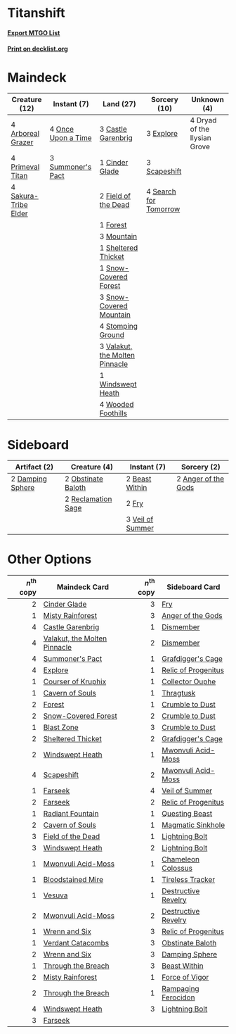 # Titanshift

#### [Export MTGO List](../collection/Titanshift/Titanshift.txt)
#### [Print on decklist.org](http://decklist.org/?deckmain=4%09Arboreal%20Grazer%0A3%09Castle%20Garenbrig%0A1%09Cinder%20Glade%0A4%09Dryad%20of%20the%20Ilysian%20Grove%0A3%09Explore%0A2%09Field%20of%20the%20Dead%0A1%09Forest%0A3%09Mountain%0A4%09Once%20Upon%20a%20Time%0A4%09Primeval%20Titan%0A4%09Sakura-Tribe%20Elder%0A3%09Scapeshift%0A4%09Search%20for%20Tomorrow%0A1%09Sheltered%20Thicket%0A1%09Snow-Covered%20Forest%0A3%09Snow-Covered%20Mountain%0A4%09Stomping%20Ground%0A3%09Summoner's%20Pact%0A3%09Valakut,%20the%20Molten%20Pinnacle%0A1%09Windswept%20Heath%0A4%09Wooded%20Foothills&deckside=2%09Anger%20of%20the%20Gods%0A2%09Beast%20Within%0A2%09Damping%20Sphere%0A2%09Fry%0A2%09Obstinate%20Baloth%0A2%09Reclamation%20Sage%0A3%09Veil%20of%20Summer)
# Maindeck

|                                         Creature (12)                                         |                                         Instant (7)                                         |                                                Land (27)                                                |                                          Sorcery (10)                                          |        Unknown (4)         |
|-----------------------------------------------------------------------------------------------|---------------------------------------------------------------------------------------------|---------------------------------------------------------------------------------------------------------|------------------------------------------------------------------------------------------------|----------------------------|
|4 [Arboreal Grazer](http://gatherer.wizards.com/Pages/Card/Details.aspx?multiverseid=461076)   |4 [Once Upon a Time](http://gatherer.wizards.com/Pages/Card/Details.aspx?multiverseid=473131)|3 [Castle Garenbrig](http://gatherer.wizards.com/Pages/Card/Details.aspx?multiverseid=473202)            |3 [Explore](http://gatherer.wizards.com/Pages/Card/Details.aspx?multiverseid=451098)            |4 Dryad of the Ilysian Grove|
|4 [Primeval Titan](http://gatherer.wizards.com/Pages/Card/Details.aspx?multiverseid=438749)    |3 [Summoner's Pact](http://gatherer.wizards.com/Pages/Card/Details.aspx?multiverseid=442178) |1 [Cinder Glade](http://gatherer.wizards.com/Pages/Card/Details.aspx?multiverseid=401841)                |3 [Scapeshift](http://gatherer.wizards.com/Pages/Card/Details.aspx?multiverseid=447337)         |                            |
|4 [Sakura-Tribe Elder](http://gatherer.wizards.com/Pages/Card/Details.aspx?multiverseid=220582)|                                                                                             |2 [Field of the Dead](http://gatherer.wizards.com/Pages/Card/Details.aspx?multiverseid=467001)           |4 [Search for Tomorrow](http://gatherer.wizards.com/Pages/Card/Details.aspx?multiverseid=205408)|                            |
|                                                                                               |                                                                                             |1 [Forest](http://gatherer.wizards.com/Pages/Card/Details.aspx?multiverseid=439860)                      |                                                                                                |                            |
|                                                                                               |                                                                                             |3 [Mountain](http://gatherer.wizards.com/Pages/Card/Details.aspx?multiverseid=439859)                    |                                                                                                |                            |
|                                                                                               |                                                                                             |1 [Sheltered Thicket](http://gatherer.wizards.com/Pages/Card/Details.aspx?multiverseid=426950)           |                                                                                                |                            |
|                                                                                               |                                                                                             |1 [Snow-Covered Forest](http://gatherer.wizards.com/Pages/Card/Details.aspx?multiverseid=121192)         |                                                                                                |                            |
|                                                                                               |                                                                                             |3 [Snow-Covered Mountain](http://gatherer.wizards.com/Pages/Card/Details.aspx?multiverseid=121233)       |                                                                                                |                            |
|                                                                                               |                                                                                             |4 [Stomping Ground](http://gatherer.wizards.com/Pages/Card/Details.aspx?multiverseid=405110)             |                                                                                                |                            |
|                                                                                               |                                                                                             |3 [Valakut, the Molten Pinnacle](http://gatherer.wizards.com/Pages/Card/Details.aspx?multiverseid=190400)|                                                                                                |                            |
|                                                                                               |                                                                                             |1 [Windswept Heath](http://gatherer.wizards.com/Pages/Card/Details.aspx?multiverseid=405115)             |                                                                                                |                            |
|                                                                                               |                                                                                             |4 [Wooded Foothills](http://gatherer.wizards.com/Pages/Card/Details.aspx?multiverseid=405116)            |                                                                                                |                            |


# Sideboard

|                                       Artifact (2)                                        |                                        Creature (4)                                         |                                        Instant (7)                                        |                                         Sorcery (2)                                          |
|-------------------------------------------------------------------------------------------|---------------------------------------------------------------------------------------------|-------------------------------------------------------------------------------------------|----------------------------------------------------------------------------------------------|
|2 [Damping Sphere](http://gatherer.wizards.com/Pages/Card/Details.aspx?multiverseid=443101)|2 [Obstinate Baloth](http://gatherer.wizards.com/Pages/Card/Details.aspx?multiverseid=438745)|2 [Beast Within](http://gatherer.wizards.com/Pages/Card/Details.aspx?multiverseid=446158)  |2 [Anger of the Gods](http://gatherer.wizards.com/Pages/Card/Details.aspx?multiverseid=438682)|
|                                                                                           |2 [Reclamation Sage](http://gatherer.wizards.com/Pages/Card/Details.aspx?multiverseid=389651)|2 [Fry](http://gatherer.wizards.com/Pages/Card/Details.aspx?multiverseid=466894)           |                                                                                              |
|                                                                                           |                                                                                             |3 [Veil of Summer](http://gatherer.wizards.com/Pages/Card/Details.aspx?multiverseid=466952)|                                                                                              |


# Other Options

|*n*<sup>th</sup> copy|                                             Maindeck Card                                             |*n*<sup>th</sup> copy|                                        Sideboard Card                                        |
|--------------------:|-------------------------------------------------------------------------------------------------------|--------------------:|----------------------------------------------------------------------------------------------|
|                    2|[Cinder Glade](http://gatherer.wizards.com/Pages/Card/Details.aspx?multiverseid=401841)                |                    3|[Fry](http://gatherer.wizards.com/Pages/Card/Details.aspx?multiverseid=466894)                |
|                    1|[Misty Rainforest](http://gatherer.wizards.com/Pages/Card/Details.aspx?multiverseid=405102)            |                    3|[Anger of the Gods](http://gatherer.wizards.com/Pages/Card/Details.aspx?multiverseid=438682)  |
|                    4|[Castle Garenbrig](http://gatherer.wizards.com/Pages/Card/Details.aspx?multiverseid=473202)            |                    1|[Dismember](http://gatherer.wizards.com/Pages/Card/Details.aspx?multiverseid=382182)          |
|                    4|[Valakut, the Molten Pinnacle](http://gatherer.wizards.com/Pages/Card/Details.aspx?multiverseid=190400)|                    2|[Dismember](http://gatherer.wizards.com/Pages/Card/Details.aspx?multiverseid=382182)          |
|                    4|[Summoner's Pact](http://gatherer.wizards.com/Pages/Card/Details.aspx?multiverseid=442178)             |                    1|[Grafdigger's Cage](http://gatherer.wizards.com/Pages/Card/Details.aspx?multiverseid=278452)  |
|                    4|[Explore](http://gatherer.wizards.com/Pages/Card/Details.aspx?multiverseid=451098)                     |                    1|[Relic of Progenitus](http://gatherer.wizards.com/Pages/Card/Details.aspx?multiverseid=174824)|
|                    1|[Courser of Kruphix](http://gatherer.wizards.com/Pages/Card/Details.aspx?multiverseid=442153)          |                    1|[Collector Ouphe](http://gatherer.wizards.com/Pages/Card/Details.aspx?multiverseid=464107)    |
|                    1|[Cavern of Souls](http://gatherer.wizards.com/Pages/Card/Details.aspx?multiverseid=278058)             |                    1|[Thragtusk](http://gatherer.wizards.com/Pages/Card/Details.aspx?multiverseid=430614)          |
|                    2|[Forest](http://gatherer.wizards.com/Pages/Card/Details.aspx?multiverseid=439860)                      |                    1|[Crumble to Dust](http://gatherer.wizards.com/Pages/Card/Details.aspx?multiverseid=401850)    |
|                    2|[Snow-Covered Forest](http://gatherer.wizards.com/Pages/Card/Details.aspx?multiverseid=121192)         |                    2|[Crumble to Dust](http://gatherer.wizards.com/Pages/Card/Details.aspx?multiverseid=401850)    |
|                    1|[Blast Zone](http://gatherer.wizards.com/Pages/Card/Details.aspx?multiverseid=461171)                  |                    3|[Crumble to Dust](http://gatherer.wizards.com/Pages/Card/Details.aspx?multiverseid=401850)    |
|                    2|[Sheltered Thicket](http://gatherer.wizards.com/Pages/Card/Details.aspx?multiverseid=426950)           |                    2|[Grafdigger's Cage](http://gatherer.wizards.com/Pages/Card/Details.aspx?multiverseid=278452)  |
|                    2|[Windswept Heath](http://gatherer.wizards.com/Pages/Card/Details.aspx?multiverseid=405115)             |                    1|[Mwonvuli Acid-Moss](http://gatherer.wizards.com/Pages/Card/Details.aspx?multiverseid=118888) |
|                    4|[Scapeshift](http://gatherer.wizards.com/Pages/Card/Details.aspx?multiverseid=447337)                  |                    2|[Mwonvuli Acid-Moss](http://gatherer.wizards.com/Pages/Card/Details.aspx?multiverseid=118888) |
|                    1|[Farseek](http://gatherer.wizards.com/Pages/Card/Details.aspx?multiverseid=420766)                     |                    4|[Veil of Summer](http://gatherer.wizards.com/Pages/Card/Details.aspx?multiverseid=466952)     |
|                    2|[Farseek](http://gatherer.wizards.com/Pages/Card/Details.aspx?multiverseid=420766)                     |                    2|[Relic of Progenitus](http://gatherer.wizards.com/Pages/Card/Details.aspx?multiverseid=174824)|
|                    1|[Radiant Fountain](http://gatherer.wizards.com/Pages/Card/Details.aspx?multiverseid=438810)            |                    1|[Questing Beast](http://gatherer.wizards.com/Pages/Card/Details.aspx?multiverseid=473133)     |
|                    2|[Cavern of Souls](http://gatherer.wizards.com/Pages/Card/Details.aspx?multiverseid=278058)             |                    1|[Magmatic Sinkhole](http://gatherer.wizards.com/Pages/Card/Details.aspx?multiverseid=464084)  |
|                    3|[Field of the Dead](http://gatherer.wizards.com/Pages/Card/Details.aspx?multiverseid=467001)           |                    1|[Lightning Bolt](http://gatherer.wizards.com/Pages/Card/Details.aspx?multiverseid=806)        |
|                    3|[Windswept Heath](http://gatherer.wizards.com/Pages/Card/Details.aspx?multiverseid=405115)             |                    2|[Lightning Bolt](http://gatherer.wizards.com/Pages/Card/Details.aspx?multiverseid=806)        |
|                    1|[Mwonvuli Acid-Moss](http://gatherer.wizards.com/Pages/Card/Details.aspx?multiverseid=118888)          |                    1|[Chameleon Colossus](http://gatherer.wizards.com/Pages/Card/Details.aspx?multiverseid=220451) |
|                    1|[Bloodstained Mire](http://gatherer.wizards.com/Pages/Card/Details.aspx?multiverseid=405094)           |                    1|[Tireless Tracker](http://gatherer.wizards.com/Pages/Card/Details.aspx?multiverseid=409997)   |
|                    1|[Vesuva](http://gatherer.wizards.com/Pages/Card/Details.aspx?multiverseid=113543)                      |                    1|[Destructive Revelry](http://gatherer.wizards.com/Pages/Card/Details.aspx?multiverseid=373351)|
|                    2|[Mwonvuli Acid-Moss](http://gatherer.wizards.com/Pages/Card/Details.aspx?multiverseid=118888)          |                    2|[Destructive Revelry](http://gatherer.wizards.com/Pages/Card/Details.aspx?multiverseid=373351)|
|                    1|[Wrenn and Six](http://gatherer.wizards.com/Pages/Card/Details.aspx?multiverseid=464166)               |                    3|[Relic of Progenitus](http://gatherer.wizards.com/Pages/Card/Details.aspx?multiverseid=174824)|
|                    1|[Verdant Catacombs](http://gatherer.wizards.com/Pages/Card/Details.aspx?multiverseid=405113)           |                    3|[Obstinate Baloth](http://gatherer.wizards.com/Pages/Card/Details.aspx?multiverseid=438745)   |
|                    2|[Wrenn and Six](http://gatherer.wizards.com/Pages/Card/Details.aspx?multiverseid=464166)               |                    3|[Damping Sphere](http://gatherer.wizards.com/Pages/Card/Details.aspx?multiverseid=443101)     |
|                    1|[Through the Breach](http://gatherer.wizards.com/Pages/Card/Details.aspx?multiverseid=80250)           |                    3|[Beast Within](http://gatherer.wizards.com/Pages/Card/Details.aspx?multiverseid=446158)       |
|                    2|[Misty Rainforest](http://gatherer.wizards.com/Pages/Card/Details.aspx?multiverseid=405102)            |                    1|[Force of Vigor](http://gatherer.wizards.com/Pages/Card/Details.aspx?multiverseid=464113)     |
|                    2|[Through the Breach](http://gatherer.wizards.com/Pages/Card/Details.aspx?multiverseid=80250)           |                    1|[Rampaging Ferocidon](http://gatherer.wizards.com/Pages/Card/Details.aspx?multiverseid=435308)|
|                    4|[Windswept Heath](http://gatherer.wizards.com/Pages/Card/Details.aspx?multiverseid=405115)             |                    3|[Lightning Bolt](http://gatherer.wizards.com/Pages/Card/Details.aspx?multiverseid=806)        |
|                    3|[Farseek](http://gatherer.wizards.com/Pages/Card/Details.aspx?multiverseid=420766)                     |                     |                                                                                              |

